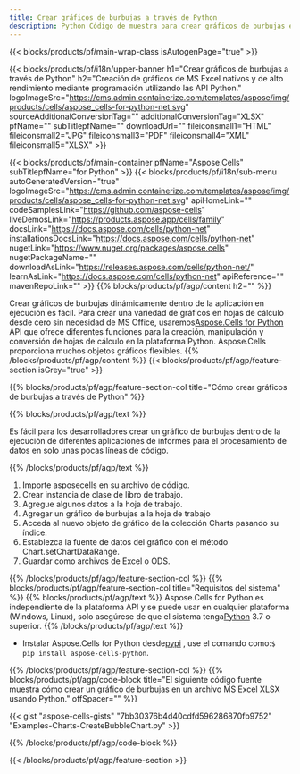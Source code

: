 ```yaml
---
title: Crear gráficos de burbujas a través de Python
description: Python Código de muestra para crear gráficos de burbujas en Excel usando la biblioteca Python. Use este código para crear un gráfico de burbujas para MS Excel dentro de la aplicación basada en Python.
---
```

{{< blocks/products/pf/main-wrap-class isAutogenPage="true" >}}

{{< blocks/products/pf/i18n/upper-banner h1="Crear gráficos de burbujas a través de Python" h2="Creación de gráficos de MS Excel nativos y de alto rendimiento mediante programación utilizando las API Python." logoImageSrc="https://cms.admin.containerize.com/templates/aspose/img/products/cells/aspose_cells-for-python-net.svg" sourceAdditionalConversionTag="" additionalConversionTag="XLSX" pfName="" subTitlepfName="" downloadUrl="" fileiconsmall1="HTML" fileiconsmall2="JPG" fileiconsmall3="PDF" fileiconsmall4="XML" fileiconsmall5="XLSX" >}}

{{< blocks/products/pf/main-container pfName="Aspose.Cells" subTitlepfName="for Python" >}}
{{< blocks/products/pf/i18n/sub-menu autoGeneratedVersion="true" logoImageSrc="https://cms.admin.containerize.com/templates/aspose/img/products/cells/aspose_cells-for-python-net.svg" apiHomeLink="" codeSamplesLink="https://github.com/aspose-cells" liveDemosLink="https://products.aspose.app/cells/family" docsLink="https://docs.aspose.com/cells/python-net" installationsDocsLink="https://docs.aspose.com/cells/python-net" nugetLink="https://www.nuget.org/packages/aspose.cells" nugetPackageName="" downloadAsLink="https://releases.aspose.com/cells/python-net/" learnAsLink="https://docs.aspose.com/cells/python-net" apiReference="" mavenRepoLink="" >}}
{{% blocks/products/pf/agp/content h2="" %}}

Crear gráficos de burbujas dinámicamente dentro de la aplicación en ejecución es fácil. Para crear una variedad de gráficos en hojas de cálculo desde cero sin necesidad de MS Office, usaremos[Aspose.Cells for Python](https://pypi.org/project/aspose-cells-python) API que ofrece diferentes funciones para la creación, manipulación y conversión de hojas de cálculo en la plataforma Python. Aspose.Cells proporciona muchos objetos gráficos flexibles.
{{% /blocks/products/pf/agp/content %}}
{{< blocks/products/pf/agp/feature-section isGrey="true" >}}

{{% blocks/products/pf/agp/feature-section-col title="Cómo crear gráficos de burbujas a través de Python" %}}

{{% blocks/products/pf/agp/text %}}

Es fácil para los desarrolladores crear un gráfico de burbujas dentro de la ejecución de diferentes aplicaciones de informes para el procesamiento de datos en solo unas pocas líneas de código.

{{% /blocks/products/pf/agp/text %}}

1. Importe asposecells en su archivo de código.
1. Crear instancia de clase de libro de trabajo.
1. Agregue algunos datos a la hoja de trabajo.
1. Agregar un gráfico de burbujas a la hoja de trabajo
1. Acceda al nuevo objeto de gráfico de la colección Charts pasando su índice.
1. Establezca la fuente de datos del gráfico con el método Chart.setChartDataRange.
1. Guardar como archivos de Excel o ODS.

{{% /blocks/products/pf/agp/feature-section-col %}}
{{% blocks/products/pf/agp/feature-section-col title="Requisitos del sistema" %}}
{{% blocks/products/pf/agp/text %}}
 Aspose.Cells for Python es independiente de la plataforma API y se puede usar en cualquier plataforma (Windows, Linux), solo asegúrese de que el sistema tenga[Python](https://www.python.org/downloads/) 3.7 o superior.
{{% /blocks/products/pf/agp/text %}}
- Instalar Aspose.Cells for Python desde<a href="https://pypi.org/project/aspose-cells-python/">pypi</a> , use el comando como:<code>$ pip install aspose-cells-python</code>.

{{% /blocks/products/pf/agp/feature-section-col %}}
{{% blocks/products/pf/agp/code-block title="El siguiente código fuente muestra cómo crear un gráfico de burbujas en un archivo MS Excel XLSX usando Python." offSpacer="" %}}

{{< gist "aspose-cells-gists" "7bb30376b4d40cdfd596286870fb9752" "Examples-Charts-CreateBubbleChart.py" >}}

{{% /blocks/products/pf/agp/code-block %}}

{{< /blocks/products/pf/agp/feature-section >}}

<!-- aboutfile Starts -->
